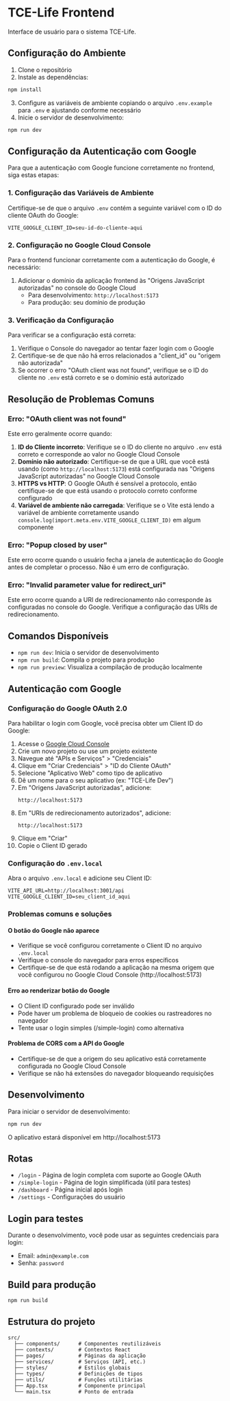 # TCE-Life Frontend

Interface de usuário para o sistema TCE-Life.

## Configuração do Ambiente

1. Clone o repositório
2. Instale as dependências:
```bash
npm install
```
3. Configure as variáveis de ambiente copiando o arquivo `.env.example` para `.env` e ajustando conforme necessário
4. Inicie o servidor de desenvolvimento:
```bash
npm run dev
```

## Configuração da Autenticação com Google

Para que a autenticação com Google funcione corretamente no frontend, siga estas etapas:

### 1. Configuração das Variáveis de Ambiente

Certifique-se de que o arquivo `.env` contém a seguinte variável com o ID do cliente OAuth do Google:

```
VITE_GOOGLE_CLIENT_ID=seu-id-do-cliente-aqui
```

### 2. Configuração no Google Cloud Console

Para o frontend funcionar corretamente com a autenticação do Google, é necessário:

1. Adicionar o domínio da aplicação frontend às "Origens JavaScript autorizadas" no console do Google Cloud
   - Para desenvolvimento: `http://localhost:5173`
   - Para produção: seu domínio de produção

### 3. Verificação da Configuração

Para verificar se a configuração está correta:

1. Verifique o Console do navegador ao tentar fazer login com o Google
2. Certifique-se de que não há erros relacionados a "client_id" ou "origem não autorizada"
3. Se ocorrer o erro "OAuth client was not found", verifique se o ID do cliente no `.env` está correto e se o domínio está autorizado

## Resolução de Problemas Comuns

### Erro: "OAuth client was not found"

Este erro geralmente ocorre quando:

1. **ID do Cliente incorreto**: Verifique se o ID do cliente no arquivo `.env` está correto e corresponde ao valor no Google Cloud Console
2. **Domínio não autorizado**: Certifique-se de que a URL que você está usando (como `http://localhost:5173`) está configurada nas "Origens JavaScript autorizadas" no Google Cloud Console
3. **HTTPS vs HTTP**: O Google OAuth é sensível a protocolo, então certifique-se de que está usando o protocolo correto conforme configurado
4. **Variável de ambiente não carregada**: Verifique se o Vite está lendo a variável de ambiente corretamente usando `console.log(import.meta.env.VITE_GOOGLE_CLIENT_ID)` em algum componente

### Erro: "Popup closed by user"

Este erro ocorre quando o usuário fecha a janela de autenticação do Google antes de completar o processo. Não é um erro de configuração.

### Erro: "Invalid parameter value for redirect_uri"

Este erro ocorre quando a URI de redirecionamento não corresponde às configuradas no console do Google. Verifique a configuração das URIs de redirecionamento.

## Comandos Disponíveis

- `npm run dev`: Inicia o servidor de desenvolvimento
- `npm run build`: Compila o projeto para produção
- `npm run preview`: Visualiza a compilação de produção localmente

## Autenticação com Google

### Configuração do Google OAuth 2.0

Para habilitar o login com Google, você precisa obter um Client ID do Google:

1. Acesse o [Google Cloud Console](https://console.cloud.google.com/)
2. Crie um novo projeto ou use um projeto existente
3. Navegue até "APIs e Serviços" > "Credenciais"
4. Clique em "Criar Credenciais" > "ID do Cliente OAuth"
5. Selecione "Aplicativo Web" como tipo de aplicativo
6. Dê um nome para o seu aplicativo (ex: "TCE-Life Dev")
7. Em "Origens JavaScript autorizadas", adicione:
   ```
   http://localhost:5173
   ```
8. Em "URIs de redirecionamento autorizados", adicione:
   ```
   http://localhost:5173
   ```
9. Clique em "Criar"
10. Copie o Client ID gerado

### Configuração do `.env.local`

Abra o arquivo `.env.local` e adicione seu Client ID:

```
VITE_API_URL=http://localhost:3001/api
VITE_GOOGLE_CLIENT_ID=seu_client_id_aqui
```

### Problemas comuns e soluções

#### O botão do Google não aparece

- Verifique se você configurou corretamente o Client ID no arquivo `.env.local`
- Verifique o console do navegador para erros específicos
- Certifique-se de que está rodando a aplicação na mesma origem que você configurou no Google Cloud Console (http://localhost:5173)

#### Erro ao renderizar botão do Google

- O Client ID configurado pode ser inválido
- Pode haver um problema de bloqueio de cookies ou rastreadores no navegador
- Tente usar o login simples (/simple-login) como alternativa

#### Problema de CORS com a API do Google

- Certifique-se de que a origem do seu aplicativo está corretamente configurada no Google Cloud Console
- Verifique se não há extensões do navegador bloqueando requisições

## Desenvolvimento

Para iniciar o servidor de desenvolvimento:

```bash
npm run dev
```

O aplicativo estará disponível em http://localhost:5173

## Rotas

- `/login` - Página de login completa com suporte ao Google OAuth
- `/simple-login` - Página de login simplificada (útil para testes)
- `/dashboard` - Página inicial após login
- `/settings` - Configurações do usuário

## Login para testes

Durante o desenvolvimento, você pode usar as seguintes credenciais para login:

- Email: `admin@example.com`
- Senha: `password`

## Build para produção

```bash
npm run build
```

## Estrutura do projeto

```
src/
  ├── components/      # Componentes reutilizáveis
  ├── contexts/        # Contextos React
  ├── pages/           # Páginas da aplicação
  ├── services/        # Serviços (API, etc.)
  ├── styles/          # Estilos globais
  ├── types/           # Definições de tipos
  ├── utils/           # Funções utilitárias
  ├── App.tsx          # Componente principal
  └── main.tsx         # Ponto de entrada
``` 